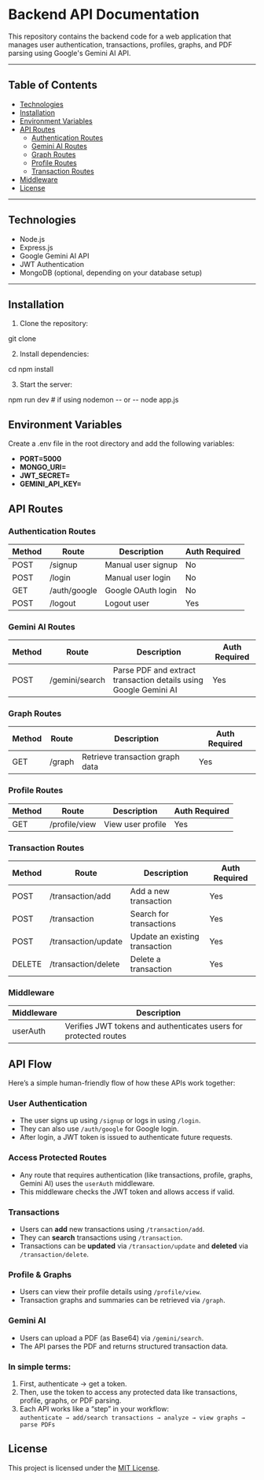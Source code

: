# Backend API Documentation

This repository contains the backend code for a web application that manages user authentication, transactions, profiles, graphs, and PDF parsing using Google's Gemini AI API.

---

## Table of Contents

- [Technologies](#technologies)
- [Installation](#installation)
- [Environment Variables](#environment-variables)
- [API Routes](#api-routes)
  - [Authentication Routes](#authentication-routes)
  - [Gemini AI Routes](#gemini-ai-routes)
  - [Graph Routes](#graph-routes)
  - [Profile Routes](#profile-routes)
  - [Transaction Routes](#transaction-routes)
- [Middleware](#middleware)
- [License](#license)

---

## Technologies

- Node.js
- Express.js
- Google Gemini AI API
- JWT Authentication
- MongoDB (optional, depending on your database setup)

---

## Installation

1. Clone the repository:

git clone <your-repo-url>

2. Install dependencies:

cd <your-project-folder>
npm install


3. Start the server:

npm run dev   # if using nodemon
-- or -- 
node app.js


## Environment Variables

Create a .env file in the root directory and add the following variables:

- **PORT=5000**
- **MONGO_URI=<your-mongodb-uri>**
- **JWT_SECRET=<your-jwt-secret>**
- **GEMINI_API_KEY=<your-google-gemini-api-key>**


## API Routes

### Authentication Routes

| Method | Route        | Description        | Auth Required |
| ------ | ------------ | ----------------- | ------------- |
| POST   | /signup      | Manual user signup | No            |
| POST   | /login       | Manual user login  | No            |
| GET    | /auth/google | Google OAuth login | No            |
| POST   | /logout      | Logout user        | Yes           |

### Gemini AI Routes

| Method | Route           | Description                                             | Auth Required |
| ------ | --------------- | ------------------------------------------------------- | ------------- |
| POST   | /gemini/search  | Parse PDF and extract transaction details using Google Gemini AI | Yes           |

### Graph Routes

| Method | Route  | Description                     | Auth Required |
| ------ | ------ | ------------------------------- | ------------- |
| GET    | /graph | Retrieve transaction graph data | Yes           |

### Profile Routes

| Method | Route          | Description       | Auth Required |
| ------ | -------------- | ---------------- | ------------- |
| GET    | /profile/view  | View user profile | Yes           |

### Transaction Routes

| Method | Route                  | Description                        | Auth Required |
| ------ | --------------------- | --------------------------------- | ------------- |
| POST   | /transaction/add       | Add a new transaction              | Yes           |
| POST   | /transaction           | Search for transactions            | Yes           |
| POST   | /transaction/update    | Update an existing transaction     | Yes           |
| DELETE | /transaction/delete    | Delete a transaction               | Yes           |

### Middleware

| Middleware | Description                                      |
| ---------- | ------------------------------------------------ |
| userAuth   | Verifies JWT tokens and authenticates users for protected routes |


## API Flow

Here’s a simple human-friendly flow of how these APIs work together:

### User Authentication
- The user signs up using `/signup` or logs in using `/login`.
- They can also use `/auth/google` for Google login.
- After login, a JWT token is issued to authenticate future requests.

### Access Protected Routes
- Any route that requires authentication (like transactions, profile, graphs, Gemini AI) uses the `userAuth` middleware.
- This middleware checks the JWT token and allows access if valid.

### Transactions
- Users can **add** new transactions using `/transaction/add`.
- They can **search** transactions using `/transaction`.
- Transactions can be **updated** via `/transaction/update` and **deleted** via `/transaction/delete`.

### Profile & Graphs
- Users can view their profile details using `/profile/view`.
- Transaction graphs and summaries can be retrieved via `/graph`.

### Gemini AI
- Users can upload a PDF (as Base64) via `/gemini/search`.
- The API parses the PDF and returns structured transaction data.

### In simple terms:
1. First, authenticate → get a token.
2. Then, use the token to access any protected data like transactions, profile, graphs, or PDF parsing.
3. Each API works like a “step” in your workflow:  
   `authenticate → add/search transactions → analyze → view graphs → parse PDFs`


## License
This project is licensed under the [MIT License](https://opensource.org/licenses/MIT).
